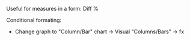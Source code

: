 Useful for measures in a form: Diff %

Conditional formating:
- Change graph to "Column/Bar" chart -> Visual "Columns/Bars" -> fx
